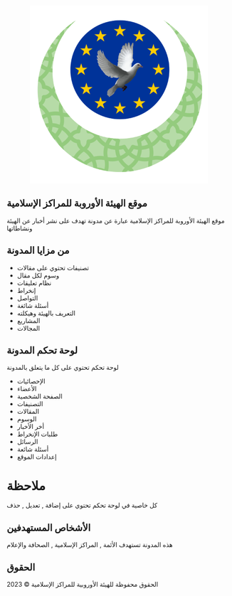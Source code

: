 <p align="center"><a href="https://eoic.org" target="_blank"><img src="public/assets/imgs/logo.svg" width="400" alt="Yakada Logo"></a></p>

##  موقع الهيئة الأوروبة للمراكز الإسلامية 

موقع الهيئة الأوروبة للمراكز الإسلامية عبارة عن مدونة تهدف على نشر أخبار عن الهيئة ونشاطاتها

## من مزايا المدونة
- تصنيفات تحتوي على مقالات
- وسوم لكل مقال
- نظام تعليقات
- إنخراط
- التواصل 
- أسئلة شائغة
- التعريف بالهيئة وهيكلته
- المشاريع
- المجالات

## لوحة تحكم المدونة 

لوحة تحكم تحتوي على كل ما يتعلق بالمدونة

- الإحصائيات
- الأعضاء
- الصفحة الشخصية
- التصنيفات
- المقالات
- الوسوم
- أخر الأخبار
- طلبات الإنخراط
- الرسائل
- أسئلة شائعة
- إعدادات الموقع

# ملاحظة 
كل خاصية في لوحة تحكم تحتوي على إضافة , تعديل , حذف



## الأشخاص المستهدفين 

هذه المدونة تستهدف الأئمة   , المراكز الإسلامية , الصحافة والإعلام 


## الحقوق 

 الحقوق محفوظة للهيئة الأوروبية للمراكز الإسلامية &copy; 2023  

